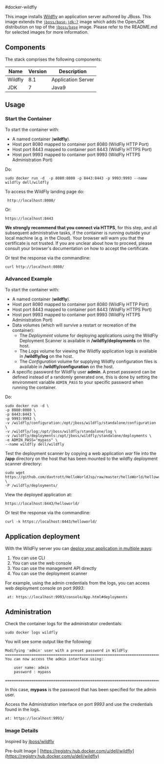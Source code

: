 #docker-wildfly

This image installs [Wildfly](http://wildfly.org/) an application server authored by JBoss.
This image extends the [`jboss/base-jdk:7`](https://github.com/JBoss-Dockerfiles/base-jdk/tree/jdk7) image which adds the OpenJDK distribution on top of the [`jboss/base`](https://github.com/JBoss-Dockerfiles/base) image. Please refer to the README.md for selected images for more information.

## Components
The stack comprises the following components:

Name       | Version                 | Description
-----------|-------------------------|------------------------------
Wildfly    | 8.1                     | Application Server
JDK        | 7                       | Java9


## Usage

### Start the Container

To start the container with:

- A named container (**wildfly**).
- Host port 8080 mapped to container port 8080 (WildFly HTTP Port)
- Host port 8443 mapped to container port 8443 (WildFly HTTPS Port)
- Host port 9993 mapped to container port 9993 (WildFly HTTPS Administration Port)

Do:

```no-highlight
sudo docker run -d  -p 8080:8080 -p 8443:8443 -p 9993:9993 --name wildfly dell/wildfly
```

To access the WildFly landing page do:

```no-highlight
 http://localhost:8080/
```

Or:
```no-highlight
https://localhost:8443
```

**We strongly recommend that you connect via HTTPS**, for this step, and all subsequent administrative tasks, if the container is running outside your local machine (e.g. in the Cloud). Your browser will warn you that the certificate is not trusted. If you are unclear about how to proceed, please consult your browser's documentation on how to accept the certificate.

Or test the response via the commandline:

```no-highlight
curl http://localhost:8080/
```
### Advanced Example

To start the container with:

- A named container (**wildfly**).
- Host port 8080 mapped to container port 8080 (WildFly HTTP Port)
- Host port 8443 mapped to container port 8443 (WildFly HTTPS Port)
- Host port 9993 mapped to container port 9993 (WildFly HTTPS Administration Port)
- Data volumes (which will survive a restart or recreation of the container):
  * The *Deployment* volume for deploying applications using the WildFly Deployment Scanner is available in **/wildfly/deployments** on the host.
  * The *Logs* volume for viewing the Wildfly application logs is available in **/wildfly/log** on the host.
  * The *Configuration* volume for supplying Wildfly configuration files is available in **/wildfly/configuration** on the host.
- A specific password for WildFly user **admin**.  A preset password can be defined instead of a randomly generated one, this is done by setting the environment variable `ADMIN_PASS` to your specific password when running the container.

Do:

```no-highlight
sudo docker run -d \
-p 8080:8080 \
-p 8443:8443 \
-p 9993:9993 \
-v /wildfly/configuration:/opt/jboss/wildfly/standalone/configuration \
-v /wildfly/log:/opt/jboss/wildfly/standalone/log \
-v /wildfly/deployments:/opt/jboss/wildfly/standalone/deployments \
-e ADMIN_PASS="mypass" \
--name wildfly dell/wildfly
```

Test the deployment scanner by copying a web application *war* file into the **/app** directory on the host that has been mounted to the wildfly deployment scanner directory:

```no-highlight
sudo wget https://github.com/davtrott/HelloWorldJsp/raw/master/helloWorld/helloworld.war \
-P /wildfly/deployments/
```

View the deployed application at:  

```no-highlight
https://localhost:8443/helloworld/
```

Or test the response via the commandline:

```no-highlight
curl -k https://localhost:8443/helloworld/
```

## Application deployment

With the WildFly server you can [deploy your application in multiple ways](https://docs.jboss.org/author/display/WFLY8/Application+deployment):

1. You can use CLI
2. You can use the web console
3. You can use the management API directly
4. You can use the deployment scanner

For example, using the admin credentials from the logs, you can access web deployment console on port *9993*:

```no-highlight
 at: https://localhost:9993/console/App.html#deployments
```
## Administration

Check the container logs for the administrator credentials:

```no-highlight
sudo docker logs wildfly
```

You will see some output like the following:

```no-highlight
Modifying 'admin' user with a preset password in WildFly
=========================================================================
You can now access the admin interface using:

    user name: admin
    password : mypass

=========================================================================
```

In this case, **mypass** is the password that has been specified for the admin user.

Access the Administration interface on port *9993* and use the credentials found in the logs.

```no-highlight
at: https://localhost:9993/
```

### Image Details

Inspired by [jboss/wildfly](https://github.com/JBoss-Dockerfiles/wildfly)

Pre-built Image   | [https://registry.hub.docker.com/u/dell/wildfly](https://registry.hub.docker.com/u/dell/wildfly)
